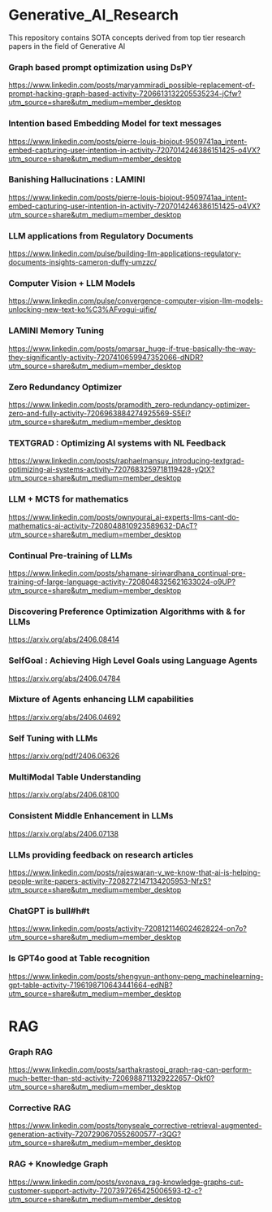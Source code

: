 # Generative_AI_Research
This repository contains SOTA concepts derived from top tier research papers in the field of Generative AI
<br>
### Graph based prompt optimization using DsPY
https://www.linkedin.com/posts/maryammiradi_possible-replacement-of-prompt-hacking-graph-based-activity-7206613132205535234-jCfw?utm_source=share&utm_medium=member_desktop
<br>
### Intention based Embedding Model for text messages
https://www.linkedin.com/posts/pierre-louis-biojout-9509741aa_intent-embed-capturing-user-intention-in-activity-7207014246386151425-o4VX?utm_source=share&utm_medium=member_desktop
<br>
### Banishing Hallucinations : LAMINI
https://www.linkedin.com/posts/pierre-louis-biojout-9509741aa_intent-embed-capturing-user-intention-in-activity-7207014246386151425-o4VX?utm_source=share&utm_medium=member_desktop
<br>
### LLM applications from Regulatory Documents
https://www.linkedin.com/pulse/building-llm-applications-regulatory-documents-insights-cameron-duffy-umzzc/
<br>
### Computer Vision + LLM Models
https://www.linkedin.com/pulse/convergence-computer-vision-llm-models-unlocking-new-text-ko%C3%AFvogui-ujfie/
<br>
### LAMINI Memory Tuning
https://www.linkedin.com/posts/omarsar_huge-if-true-basically-the-way-they-significantly-activity-7207410659947352066-dNDR?utm_source=share&utm_medium=member_desktop
<br>
### Zero Redundancy Optimizer
https://www.linkedin.com/posts/pramodith_zero-redundancy-optimizer-zero-and-fully-activity-7206963884274925569-S5Ei?utm_source=share&utm_medium=member_desktop
<br>
### TEXTGRAD : Optimizing AI systems with NL Feedback
https://www.linkedin.com/posts/raphaelmansuy_introducing-textgrad-optimizing-ai-systems-activity-7207683259718119428-yQtX?utm_source=share&utm_medium=member_desktop
<br>
### LLM + MCTS for mathematics
https://www.linkedin.com/posts/ownyourai_ai-experts-llms-cant-do-mathematics-ai-activity-7208048810923589632-DAcT?utm_source=share&utm_medium=member_desktop
<br>
### Continual Pre-training of LLMs
https://www.linkedin.com/posts/shamane-siriwardhana_continual-pre-training-of-large-language-activity-7208048325621633024-o9UP?utm_source=share&utm_medium=member_desktop
<br>
### Discovering Preference Optimization Algorithms with & for LLMs
https://arxiv.org/abs/2406.08414
<br>
### SelfGoal : Achieving High Level Goals using Language Agents
https://arxiv.org/abs/2406.04784
<br>
### Mixture of Agents enhancing LLM capabilities
https://arxiv.org/abs/2406.04692
<br>
### Self Tuning with LLMs
https://arxiv.org/pdf/2406.06326
<br>
### MultiModal Table Understanding
https://arxiv.org/abs/2406.08100
<br>
### Consistent Middle Enhancement in LLMs
https://arxiv.org/abs/2406.07138
<br>
### LLMs providing feedback on research articles
https://www.linkedin.com/posts/rajeswaran-v_we-know-that-ai-is-helping-people-write-papers-activity-7208272147134205953-NfzS?utm_source=share&utm_medium=member_desktop
<br>
### ChatGPT is bull#h#t
https://www.linkedin.com/posts/activity-7208121146024628224-on7o?utm_source=share&utm_medium=member_desktop
<br>
### Is GPT4o good at Table recognition
https://www.linkedin.com/posts/shengyun-anthony-peng_machinelearning-gpt-table-activity-7196198710643441664-edNB?utm_source=share&utm_medium=member_desktop
<br>

# RAG
### Graph RAG
https://www.linkedin.com/posts/sarthakrastogi_graph-rag-can-perform-much-better-than-std-activity-7206988711329222657-Okf0?utm_source=share&utm_medium=member_desktop
<br>
### Corrective RAG
https://www.linkedin.com/posts/tonyseale_corrective-retrieval-augmented-generation-activity-7207290670552600577-r3QG?utm_source=share&utm_medium=member_desktop
<br>
### RAG + Knowledge Graph
https://www.linkedin.com/posts/svonava_rag-knowledge-graphs-cut-customer-support-activity-7207397265425006593-t2-c?utm_source=share&utm_medium=member_desktop
<br>
